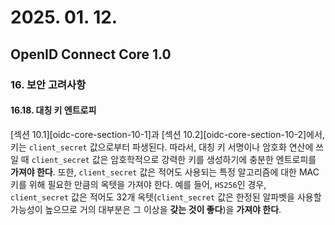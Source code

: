 # 2025. 01. 12.

## OpenID Connect Core 1.0

### 16. 보안 고려사항

#### 16.18. 대칭 키 엔트로피

[섹션 10.1][oidc-core-section-10-1]과 [섹션 10.2][oidc-core-section-10-2]에서, 키는 `client_secret` 값으로부터 파생된다. 따라서, 대칭 키 서명이나 암호화 연산에 쓰일 때 `client_secret` 값은 암호학적으로 강력한 키를 생성하기에 충분한 엔트로피를 **가져야 한다**. 또한, `client_secret` 값은 적어도 사용되는 특정 알고리즘에 대한 MAC 키를 위해 필요한 만큼의 옥텟을 가져야 한다. 예를 들어, `HS256`인 경우, `client_secret` 값은 적어도 32개 옥텟(`client_secret` 값은 한정된 알파벳을 사용할 가능성이 높으므로 거의 대부분은 그 이상을 **갖는 것이 좋다**)을 **가져야 한다**.


